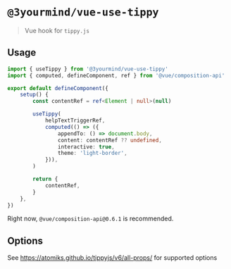 # `@3yourmind/vue-use-tippy`

> Vue hook for `tippy.js`

## Usage

```typescript
import { useTippy } from '@3yourmind/vue-use-tippy'
import { computed, defineComponent, ref } from '@vue/composition-api'

export default defineComponent({
	setup() {
		const contentRef = ref<Element | null>(null)

		useTippy(
			helpTextTriggerRef,
			computed(() => ({
				appendTo: () => document.body,
				content: contentRef ?? undefined,
				interactive: true,
				theme: 'light-border',
			})),
		)

		return {
			contentRef,
		}
	},
})
```

Right now, `@vue/composition-api@0.6.1` is recommended.

## Options

See <https://atomiks.github.io/tippyjs/v6/all-props/> for supported options
